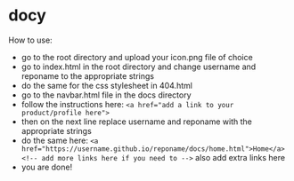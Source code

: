 # docy
How to use:
+ go to the root directory and upload your icon.png file of choice
+ go to index.html in the root directory and change username and reponame to the appropriate strings
+ do the same for the css stylesheet in 404.html
+ go to the navbar.html file in the docs directory
+ follow the instructions here: `<a href="add a link to your product/profile here">`
+ then on the next line replace username and reponame with the appropriate strings
+ do the same here: `<a href="https://username.github.io/reponame/docs/home.html">Home</a> <!-- add more links here if you need to -->` also add extra links here
+ you are done!
